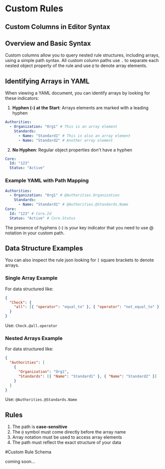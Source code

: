 # Custom Rules

## Custom Columns in Editor Syntax

## Overview and Basic Syntax

Custom columns allow you to query nested rule structures, including arrays, using a simple path syntax. All custom column paths use `.` to separate each nested object property of the rule and use `@` to denote array elements.

## Identifying Arrays in YAML

When viewing a YAML document, you can identify arrays by looking for these indicators:

1. **Hyphen (-) at the Start**: Arrays elements are marked with a leading hyphen

```yaml
Authorities:
  - Organization: "Org1" # This is an array element
    Standards:
      - Name: "Standard1" # This is also an array element
      - Name: "Standard2" # Another array element
```

2. **No Hyphen**: Regular object properties don't have a hyphen

```yaml
Core:
  Id: "123"
  Status: "Active"
```

### Example YAML with Path Mapping

```yaml
Authorities:
  - Organization: "Org1" # @Authorities.Organization
    Standards:
      - Name: "Standard1" # @Authorities.@Standards.Name
Core:
  Id: "123" # Core.Id
  Status: "Active" # Core.Status
```

The presence of hyphens (-) is your key indicator that you need to use @ notation in your custom path.

## Data Structure Examples

You can also inspect the rule json looking for `[` square brackets to denote arrays.

### Single Array Example

For data structured like:

```json
{
  "Check": {
    "all": [{ "operator": "equal_to" }, { "operator": "not_equal_to" }]
  }
}
```

Use: `Check.@all.operator`

### Nested Arrays Example

For data structured like:

```json
{
  "Authorities": [
    {
      "Organization": "Org1",
      "Standards": [{ "Name": "Standard1" }, { "Name": "Standard2" }]
    }
  ]
}
```

Use: `@Authorities.@Standards.Name`

## Rules

1. The path is **case-sensitive**
2. The `@` symbol must come directly before the array name
3. Array notation must be used to access array elements
4. The path must reflect the exact structure of your data

#Custom Rule Schema

coming soon...
